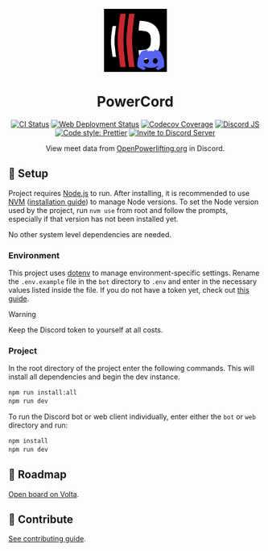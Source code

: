 <p align="center">
    <img width="125" height="125" alt="PowerCord logo" src="PowerCord.png">
    <h1 align="center">PowerCord</h1>
</p>

<p align="center">
    <a href="https://github.com/KnightedKestrel/PowerCord/actions/workflows/ci.yml"><img src="https://github.com/KnightedKestrel/PowerCord/actions/workflows/ci.yml/badge.svg" alt="CI Status" /></a>
    <!-- Get bot deployments working before showing -->
    <!-- <a href="https://github.com/KnightedKestrel/PowerCord/actions/workflows/bot-deploy.yml"><img src="https://github.com/KnightedKestrel/PowerCord/actions/workflows/bot-deploy.yml/badge.svg" alt="Bot deployment status" /></a> -->
    <a href="https://powercord-gilt.vercel.app/"><img src="https://vercelbadge.vercel.app/api/KnightedKestrel/PowerCord" alt="Web Deployment Status" /></a>
    <a href="https://codecov.io/gh/KnightedKestrel/PowerCord"><img src="https://codecov.io/gh/KnightedKestrel/PowerCord/graph/badge.svg?token=04DYKZJMH3" alt="Codecov Coverage"/></a>
    <a href="https://discord.js.org/"><img src="https://img.shields.io/badge/discord.js-14.20.0-orange.svg" alt="Discord JS" /></a>
    <a href="https://github.com/prettier/prettier"><img src="https://img.shields.io/badge/code_style-prettier-ff69b4" alt="Code style: Prettier" /></a>
    <a href="https://discord.com/api/oauth2/authorize?client_id=1306740469484486697&permissions=0&scope=bot%20applications.commands"><img src="https://img.shields.io/badge/discord-invite%20to%20server-5865F2?logo=discord&logoColor=white" alt="Invite to Discord Server" /></a>
</p>

<p align="center">
    View meet data from <a href="https://www.openpowerlifting.org/">OpenPowerlifting.org</a> in Discord.
</p>

## 🚀 Setup

Project requires [Node.js](https://nodejs.org/) to run. After installing, it is recommended to use [NVM](https://github.com/nvm-sh/nvm) ([installation guide](https://www.freecodecamp.org/news/node-version-manager-nvm-install-guide/)) to manage Node versions. To set the Node version used by the project, run `nvm use` from root and follow the prompts, especially if that version has not been installed yet.

No other system level dependencies are needed.

### Environment

This project uses [dotenv](https://github.com/motdotla/dotenv#readme) to manage environment-specific settings. Rename the `.env.example` file in the `bot` directory to `.env` and enter in the necessary values listed inside the file. If you do not have a token yet, check out [this guide](https://discordjs.guide/preparations/setting-up-a-bot-application.html).

> [!WARNING]
> Keep the Discord token to yourself at all costs.

### Project

In the root directory of the project enter the following commands. This will install all dependencies and begin the dev instance.

```sh
npm run install:all
npm run dev
```

To run the Discord bot or web client individually, enter either the `bot` or `web` directory and run:

```sh
npm install
npm run dev
```

## 📍 Roadmap

[Open board on Volta](https://volta.net/KnightedKestrel/PowerCord).

## 🧱 Contribute

[See contributing guide](CONTRIBUTING.md).
